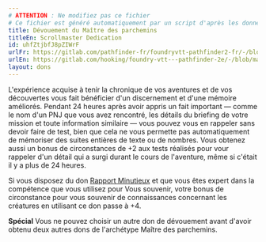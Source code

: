 ```yaml
---
# ATTENTION : Ne modifiez pas ce fichier
# Ce fichier est généré automatiquement par un script d'après les données du module Foundry VTT officiel et de sa traduction
title: Dévouement du Maître des parchemins
titleEn: Scrollmaster Dedication
id: uhfZtjbfJ8pZIWrF
urlFr: https://gitlab.com/pathfinder-fr/foundryvtt-pathfinder2-fr/-/blob/master/data/feats/uhfZtjbfJ8pZIWrF.htm
urlEn: https://gitlab.com/hooking/foundry-vtt---pathfinder-2e/-/blob/master/packs/data/feats.db/scrollmaster-dedication.json
layout: dons
---
```

L'expérience acquise à tenir la chronique de vos aventures et de vos découvertes vous fait bénéficier d'un discernement et d'une mémoire améliorés. Pendant 24 heures après avoir appris un fait important — comme le nom d'un PNJ que vous avez rencontré, les détails du briefing de votre mission et toute information similaire — vous pouvez vous en rappeler sans devoir faire de test, bien que cela ne vous permette pas automatiquement de mémoriser des suites entières de texte ou de nombres. Vous obtenez aussi un bonus de circonstances de +2 aux tests réalisés pour vour rappeler d'un détail qui a surgi durant le cours de l'aventure, même si c'était il y a plus de 24 heures.

Si vous disposez du don [Rapport Minutieux](rapports-détaillés.html) et que vous êtes expert dans la compétence que vous utilisez pour Vous souvenir, votre bonus de circonstance pour vous souvenir de connaissances concernant les créatures en utilisant ce don passe à +4.

**Spécial** Vous ne pouvez choisir un autre don de dévouement avant d'avoir obtenu deux autres dons de l'archétype Maître des parchemins.
